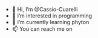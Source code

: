 - 👋 Hi, I’m @Cassio-Cuarelli
- 👀 I’m interested in programming
- 🌱 I’m currently learning phyton
- 📫 You can reach me on 




<!---
Cassio-Cuarelli/Cassio-Cuarelli is a ✨ special ✨ repository because its `README.md` (this file) appears on your GitHub profile.
You can click the Preview link to take a look at your changes.
--->
